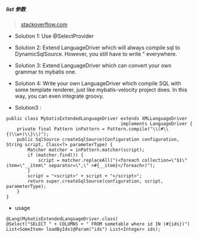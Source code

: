 ##### list 参数

> [stackoverflow.com](https://stackoverflow.com/questions/3428742/how-to-use-annotations-with-ibatis-mybatis-for-an-in-query/29076097)
- Solution 1: Use @SelectProvider
- Solution 2: Extend LanguageDriver which will always compile sql to DynamicSqlSource. However, you still have to write \" everywhere.
- Solution 3: Extend LanguageDriver which can convert your own grammar to mybatis one.
- Solution 4: Write your own LanguageDriver which compile SQL with some template renderer, just like mybatis-velocity project does. In this way, you can even integrate groovy.

- Solution3 :
```
public class MybatisExtendedLanguageDriver extends XMLLanguageDriver 
                                           implements LanguageDriver {
    private final Pattern inPattern = Pattern.compile("\\(#\\{(\\w+)\\}\\)");
    public SqlSource createSqlSource(Configuration configuration, String script, Class<?> parameterType) {
        Matcher matcher = inPattern.matcher(script);
        if (matcher.find()) {
            script = matcher.replaceAll("(<foreach collection=\"$1\" item=\"__item\" separator=\",\" >#{__item}</foreach>)");
        }
        script = "<script>" + script + "</script>";
        return super.createSqlSource(configuration, script, parameterType);
    }
}
```
- usage
```
@Lang(MybatisExtendedLanguageDriver.class)
@Select("SELECT " + COLUMNS + " FROM sometable where id IN (#{ids})")
List<SomeItem> loadByIds(@Param("ids") List<Integer> ids);
```
